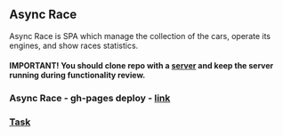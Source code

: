 ## Async Race

Async Race is SPA which manage the collection of the cars, operate its engines, and show races statistics.
#### IMPORTANT! You should clone repo with a [server](https://github.com/IrinaEnotova/async-race-api) and keep the server running during functionality review.

### Async Race - gh-pages deploy - [link](https://irinaenotova.github.io/async-race-rsschool2023Q1/)

### [Task](https://github.com/rolling-scopes-school/tasks/blob/master/tasks/async-race.md)
